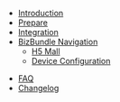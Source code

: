 * [Introduction](./README.md)
* [Prepare](./pages/prepare.md)
* [Integration](./pages/access.md)
* [BizBundle Navigation](./pages/biznav.md)
  * [H5 Mall](./pages/mall/README.md)
  * [Device Configuration](./pages/activator/README.md) 
  <!-- * [Device Panel](./pages/panel/README.md) -->
  <!-- * [IPC Device Panel](./pages/ipc_panel/README.md) -->
<!-- * [依赖关系](./pages/dependence.md) -->
* [FAQ](./pages/faq.md)
* [Changelog](./pages/updates.md)

